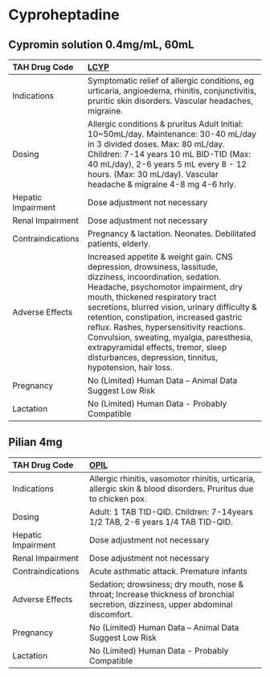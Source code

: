 # Cyproheptadine

## Cypromin solution 0.4mg/mL, 60mL

| TAH Drug Code      | [LCYP](https://www.tahsda.org.tw/drugs/hissearch.php?drug_code=LCYP)                                                                                                                                                                                                                                                                                                                                                                                                         |
|:-------------------|:-----------------------------------------------------------------------------------------------------------------------------------------------------------------------------------------------------------------------------------------------------------------------------------------------------------------------------------------------------------------------------------------------------------------------------------------------------------------------------|
| Indications        | Symptomatic relief of allergic conditions, eg urticaria, angioedema, rhinitis, conjunctivitis, pruritic skin disorders. Vascular headaches, migraine.                                                                                                                                                                                                                                                                                                                        |
| Dosing             | Allergic conditions & pruritus Adult Initial: 10~50mL/day. Maintenance: 30-40 mL/day in 3 divided doses. Max: 80 mL/day. Children: 7-14 years 10 mL BID-TID (Max: 40 mL/day), 2-6 years 5 mL every 8 - 12 hours. (Max: 30 mL/day). Vascular headache & migraine 4-8 mg 4-6 hrly.                                                                                                                                                                                             |
| Hepatic Impairment | Dose adjustment not necessary                                                                                                                                                                                                                                                                                                                                                                                                                                                |
| Renal Impairment   | Dose adjustment not necessary                                                                                                                                                                                                                                                                                                                                                                                                                                                |
| Contraindications  | Pregnancy & lactation. Neonates. Debilitated patients, elderly.                                                                                                                                                                                                                                                                                                                                                                                                              |
| Adverse Effects    | Increased appetite & weight gain. CNS depression, drowsiness, lassitude, dizziness, incoordination, sedation. Headache, psychomotor impairment, dry mouth, thickened respiratory tract secretions, blurred vision, urinary difficulty & retention, constipation, increased gastric reflux. Rashes, hypersensitivity reactions. Convulsion, sweating, myalgia, paresthesia, extrapyramidal effects, tremor, sleep disturbances, depression, tinnitus, hypotension, hair loss. |
| Pregnancy          | No (Limited) Human Data – Animal Data Suggest Low Risk                                                                                                                                                                                                                                                                                                                                                                                                                       |
| Lactation          | No (Limited) Human Data - Probably Compatible                                                                                                                                                                                                                                                                                                                                                                                                                                |

## Pilian 4mg

| TAH Drug Code      | [OPIL](https://www.tahsda.org.tw/drugs/hissearch.php?drug_code=OPIL)                                                              |
|:-------------------|:----------------------------------------------------------------------------------------------------------------------------------|
| Indications        | Allergic rhinitis, vasomotor rhinitis, urticaria, allergic skin & blood disorders. Pruritus due to chicken pox.                   |
| Dosing             | Adult: 1 TAB TID-QID. Children: 7-14years 1/2 TAB, 2-6 years 1/4 TAB TID-QID.                                                     |
| Hepatic Impairment | Dose adjustment not necessary                                                                                                     |
| Renal Impairment   | Dose adjustment not necessary                                                                                                     |
| Contraindications  | Acute asthmatic attack. Premature infants                                                                                         |
| Adverse Effects    | Sedation; drowsiness; dry mouth, nose & throat; Increase thickness of bronchial secretion, dizziness, upper abdominal discomfort. |
| Pregnancy          | No (Limited) Human Data – Animal Data Suggest Low Risk                                                                            |
| Lactation          | No (Limited) Human Data - Probably Compatible                                                                                     |

